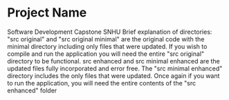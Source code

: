 # Project Name

Software Development Capstone SNHU Brief explanation of directories: "src original" and "src original minimal" are the original code with the minimal directory including only files that were updated. If you wish to compile and run the application you will need the entire "src original" directory to be functional. src enhanced and src minimal enhanced are the updated files fully incorporated and error free. The "src minimal enhanced" directory includes the only files that were updated. Once again if you want to run the application, you will need the entire contents of the "src enhanced" folder

